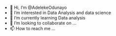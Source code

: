 - 👋 Hi, I’m @AdelekeOdunayo
- 👀 I’m interested in Data Analysis and data science
- 🌱 I’m currently learning Data analysis
- 💞️ I’m looking to collaborate on ...
- 📫 How to reach me ...

<!---
AdelekeOdunayo/AdelekeOdunayo is a ✨ special ✨ repository because its `README.md` (this file) appears on your GitHub profile.
You can click the Preview link to take a look at your changes.
--->
